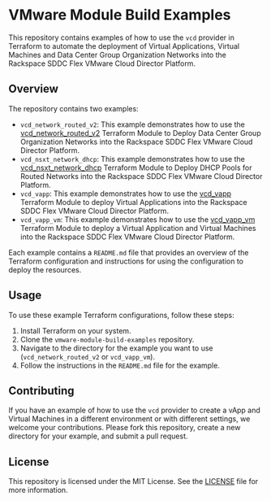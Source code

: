 # VMware Module Build Examples

This repository contains examples of how to use the `vcd` provider in Terraform to automate the deployment of Virtual Applications, Virtual Machines and Data Center Group Organization Networks into the Rackspace SDDC Flex VMware Cloud Director Platform.

## Overview

The repository contains two examples:

- `vcd_network_routed_v2`: This example demonstrates how to use the [vcd_network_routed_v2](https://github.com/global-vmware/vcd_network_routed_v2) Terraform Module to Deploy Data Center Group Organization Networks into the Rackspace SDDC Flex VMware Cloud Director Platform.
- `vcd_nsxt_network_dhcp`: This example demonstrates how to use the [vcd_nsxt_network_dhcp](https://github.com/global-vmware/vcd_nsxt_network_dhcp) Terraform Module to Deploy DHCP Pools for Routed Networks into the Rackspace SDDC Flex VMware Cloud Director Platform.
- `vcd_vapp`: This example demonstrates how to use the [vcd_vapp](https://github.com/global-vmware/vcd_vapp) Terraform Module to deploy Virtual Applications into the Rackspace SDDC Flex VMware Cloud Director Platform.
- `vcd_vapp_vm`: This example demonstrates how to use the [vcd_vapp_vm](https://github.com/global-vmware/vcd_vapp_vm) Terraform Module to deploy a Virtual Application and Virtual Machines into the Rackspace SDDC Flex VMware Cloud Director Platform.

Each example contains a `README.md` file that provides an overview of the Terraform configuration and instructions for using the configuration to deploy the resources.

## Usage

To use these example Terraform configurations, follow these steps:

1. Install Terraform on your system.
2. Clone the `vmware-module-build-examples` repository.
3. Navigate to the directory for the example you want to use (`vcd_network_routed_v2` or `vcd_vapp_vm`).
4. Follow the instructions in the `README.md` file for the example.

## Contributing

If you have an example of how to use the `vcd` provider to create a vApp and Virtual Machines in a different environment or with different settings, we welcome your contributions. Please fork this repository, create a new directory for your example, and submit a pull request.

## License

This repository is licensed under the MIT License. See the [LICENSE](./LICENSE) file for more information.
